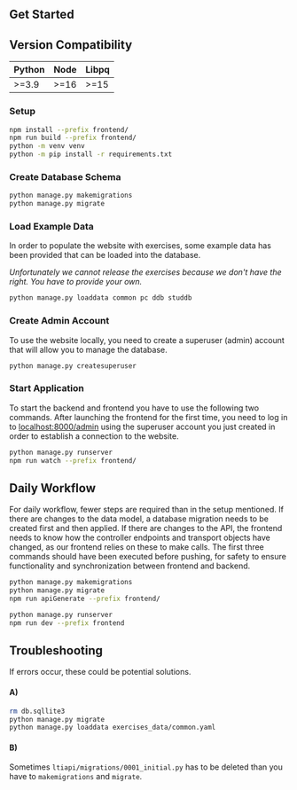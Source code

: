 <!--
SPDX-FileCopyrightText: 2023 2023, Nicolas Bota, Marcel Geiger, Florian Paul, Rajbir Singh, Niklas Sirch, Jan Swiridow, Duc Minh Vu, Mike Wegele

SPDX-License-Identifier: CC-BY-SA-4.0
-->

## Get Started
## Version Compatibility
| Python | Node | Libpq |
|--------|------|-------|
| >=3.9  | >=16 | >=15  |


### Setup

```bash
npm install --prefix frontend/
npm run build --prefix frontend/
python -m venv venv
python -m pip install -r requirements.txt
```

### Create Database Schema

```bash
python manage.py makemigrations
python manage.py migrate
```

### Load Example Data

In order to populate the website with exercises, some example data has been provided that can be loaded into the database.

_Unfortunately we cannot release the exercises because we don't have the right. You have to provide your own._
```bash
python manage.py loaddata common pc ddb studdb
```

### Create Admin Account

To use the website locally, you need to create a superuser (admin) account that will allow you to manage the database. 
```bash
python manage.py createsuperuser
```

### Start Application

To start the backend and frontend you have to use the following two commands.
After launching the frontend for the first time, you need to log in to [localhost:8000/admin](localhost:8000/admin) using the superuser account you just created in order to establish a connection to the website.

```bash
python manage.py runserver
npm run watch --prefix frontend/
```

## Daily Workflow

For daily workflow, fewer steps are required than in the setup mentioned. If there are changes to the data model, 
a database migration needs to be created first and then applied. If there are changes to the API, the frontend needs 
to know how the controller endpoints and transport objects have changed, as our frontend relies on these to make calls. 
The first three commands should have been executed before pushing, for safety to ensure functionality and synchronization between frontend and backend.

```bash
python manage.py makemigrations
python manage.py migrate
npm run apiGenerate --prefix frontend/
```

```bash
python manage.py runserver
npm run dev --prefix frontend
```

## Troubleshooting

If errors occur, these could be potential solutions.

#### A)

```bash
rm db.sqllite3
python manage.py migrate
python manage.py loaddata exercises_data/common.yaml
```

#### B)

Sometimes `ltiapi/migrations/0001_initial.py` has to be deleted than you have to `makemigrations` and `migrate`.
